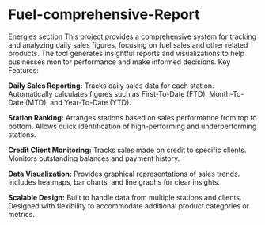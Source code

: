 # Fuel-comprehensive-Report
Energies section
This project provides a comprehensive system for tracking and analyzing daily sales figures, focusing on fuel sales and other related products. The tool generates insightful reports and visualizations to help businesses monitor performance and make informed decisions.
Key Features:

**Daily Sales Reporting:**
Tracks daily sales data for each station.
Automatically calculates figures such as First-To-Date (FTD), Month-To-Date (MTD), and Year-To-Date (YTD).

**Station Ranking:**
Arranges stations based on sales performance from top to bottom.
Allows quick identification of high-performing and underperforming stations.

**Credit Client Monitoring:**
Tracks sales made on credit to specific clients.
Monitors outstanding balances and payment history.

**Data Visualization:**
Provides graphical representations of sales trends.
Includes heatmaps, bar charts, and line graphs for clear insights.

**Scalable Design:**
Built to handle data from multiple stations and clients.
Designed with flexibility to accommodate additional product categories or metrics.
